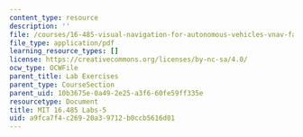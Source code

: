 ```yaml
---
content_type: resource
description: ''
file: /courses/16-485-visual-navigation-for-autonomous-vehicles-vnav-fall-2020/a9fca7f4c26920a39712b0ccb5616d01_MIT16_485F20_Lab5Slides.pdf
file_type: application/pdf
learning_resource_types: []
license: https://creativecommons.org/licenses/by-nc-sa/4.0/
ocw_type: OCWFile
parent_title: Lab Exercises
parent_type: CourseSection
parent_uid: 10b3675e-0a49-2e25-a3f6-60fe59ff335e
resourcetype: Document
title: MIT 16.485 Labs-5
uid: a9fca7f4-c269-20a3-9712-b0ccb5616d01
---
```

